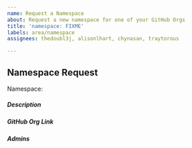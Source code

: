```yaml
---
name: Request a Namespace
about: Request a new namespace for one of your GitHub Orgs
title: 'namespace: FIXME'
labels: area/namespace
assignees: thedoubl3j, alisonlhart, chynasan, traytorous

---
```


## Namespace Request
Namespace: 

##### Description
<!--- One line description, will be visible in Galaxy--->

##### GitHub Org Link
<!--- Please provide us with a link to your GitHub org -->

##### Admins
<!--- Please provide us with a list of Galaxy users who you would like to set up as admins on this namespace -->
<!--- Please ensure each admin has logged into galaxy.ansible.com, which will create their user account -->
